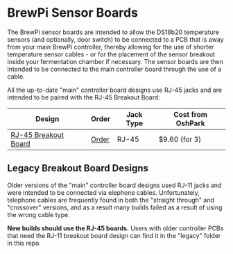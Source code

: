 BrewPi Sensor Boards
====================

The BrewPi sensor boards are intended to allow the DS18b20 temperature sensors (and optionally, door switch) to be connected to a PCB that is away from your main BrewPi controller, thereby allowing for the use of shorter temperature sensor cables - or for the placement of the sensor breakout inside your fermentation chamber if necessary. The sensor boards are then intended to be connected to the main controller board through the use of a cable.

All the up-to-date "main" controller board designs use RJ-45 jacks and are intended to be paired with the RJ-45 Breakout Board:



| Design                                               | Order                                                 | Jack Type | Cost from OshPark |
| ---------------------------------------------------- | ----------------------------------------------------- | --------- | ----------------- |
| [RJ-45 Breakout Board](RJ-45%20Sensor%20Breakout.md) | [Order](https://oshpark.com/shared_projects/5gqoDyRn) | RJ-45     | $9.60 (for 3)     |



## Legacy Breakout Board Designs

Older versions of the "main" controller board designs used RJ-11 jacks and were intended to be connected via elephone cables. Unfortunately, telephone cables are frequently found in both the "straight through" and "crossover" versions, and as a result many builds failed as a result of using the wrong cable type.

**New builds should use the RJ-45 boards.** Users with older controller PCBs that need the RJ-11 breakout board design can find it in the "legacy" folder in this repo.

